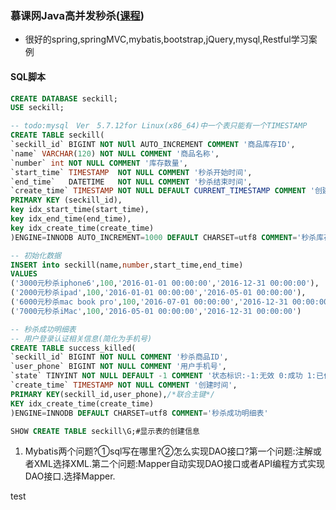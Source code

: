 ### 慕课网Java高并发秒杀([课程](http://www.imooc.com/learn/587))
- 很好的spring,springMVC,mybatis,bootstrap,jQuery,mysql,Restful学习案例

#### SQL脚本
```sql
CREATE DATABASE seckill;
USE seckill;

-- todo:mysql　Ver　5.7.12for Linux(x86_64)中一个表只能有一个TIMESTAMP
CREATE TABLE seckill(
`seckill_id` BIGINT NOT NUll AUTO_INCREMENT COMMENT '商品库存ID',
`name` VARCHAR(120) NOT NULL COMMENT '商品名称',
`number` int NOT NULL COMMENT '库存数量',
`start_time` TIMESTAMP  NOT NULL COMMENT '秒杀开始时间',
`end_time`   DATETIME   NOT NULL COMMENT '秒杀结束时间',
`create_time` TIMESTAMP NOT NULL DEFAULT CURRENT_TIMESTAMP COMMENT '创建时间',
PRIMARY KEY (seckill_id),
key idx_start_time(start_time),
key idx_end_time(end_time),
key idx_create_time(create_time)
)ENGINE=INNODB AUTO_INCREMENT=1000 DEFAULT CHARSET=utf8 COMMENT='秒杀库存表';

-- 初始化数据
INSERT into seckill(name,number,start_time,end_time)
VALUES
('3000元秒杀iphone6',100,'2016-01-01 00:00:00','2016-12-31 00:00:00'),
('2000元秒杀ipad',100,'2016-01-01 00:00:00','2016-05-01 00:00:00'),
('6000元秒杀mac book pro',100,'2016-07-01 00:00:00','2016-12-31 00:00:00'),
('7000元秒杀iMac',100,'2016-05-01 00:00:00','2016-12-31 00:00:00')

-- 秒杀成功明细表
-- 用户登录认证相关信息(简化为手机号)
CREATE TABLE success_killed(
`seckill_id` BIGINT NOT NULL COMMENT '秒杀商品ID',
`user_phone` BIGINT NOT NULL COMMENT '用户手机号',
`state` TINYINT NOT NULL DEFAULT -1 COMMENT '状态标识:-1:无效 0:成功 1:已付款 2:已发货',
`create_time` TIMESTAMP NOT NULL COMMENT '创建时间',
PRIMARY KEY(seckill_id,user_phone),/*联合主键*/
KEY idx_create_time(create_time)
)ENGINE=INNODB DEFAULT CHARSET=utf8 COMMENT='秒杀成功明细表'

SHOW CREATE TABLE seckill\G;#显示表的创建信息
```

1. Mybatis两个问题?①sql写在哪里?②怎么实现DAO接口?第一个问题:注解或者XML选择XML.第二个问题:Mapper自动实现DAO接口或者API编程方式实现DAO接口.选择Mapper.

test
